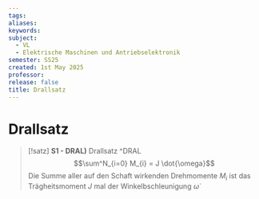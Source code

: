 ```yaml
---
tags: 
aliases: 
keywords: 
subject:
  - VL
  - Elektrische Maschinen und Antriebselektronik
semester: SS25
created: 1st May 2025
professor: 
release: false
title: Drallsatz
---
```


# Drallsatz

> [!satz] **S1 - DRAL)** Drallsatz ^DRAL
> $$\sum^N_{i=0} M_{i} = J \dot{\omega}$$
> Die Summe aller auf den Schaft wirkenden Drehmomente $M_{i}$ ist das Trägheitsmoment $J$ mal der Winkelbschleunigung $\dot{\omega}$
